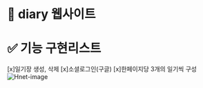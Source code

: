 # 📖 diary 웹사이트
# ✅ 기능 구현리스트
[x]일기장 생성, 삭제
[x]소셜로그인(구글)
[x]한페이지당 3개의 일기씩 구성
![Hnet-image](https://user-images.githubusercontent.com/80669355/126442501-5259eb01-4843-448a-8500-de68ed43f56f.gif)

